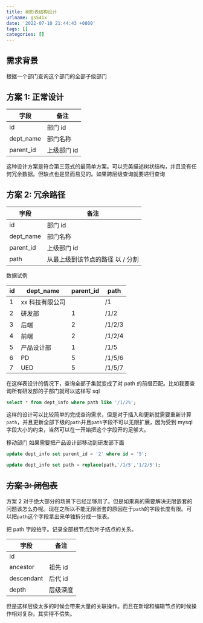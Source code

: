 ```yaml
---
title: 树形表结构设计
urlname: gs541x
date: '2022-07-10 21:44:43 +0800'
tags: []
categories: []
---
```


## 需求背景

根据一个部门查询这个部门的全部子级部门

## 方案 1: 正常设计

| 字段      | 备注        |
| --------- | ----------- |
| id        | 部门 id     |
| dept_name | 部门名称    |
| parent_id | 上级部门 id |

这种设计方案是符合第三范式的最简单方案。可以完美描述树状结构，并且没有任何冗余数据。但缺点也是显而易见的。如果跨层级查询就要递归查询

## 方案 2: 冗余路径

| 字段      | 备注                             |
| --------- | -------------------------------- |
| id        | 部门 id                          |
| dept_name | 部门名称                         |
| parent_id | 上级部门 id                      |
| path      | 从最上级到该节点的路径 以 / 分割 |

数据试例

| id  | dept_name       | parent_id | path   |
| --- | --------------- | --------- | ------ |
| 1   | xx 科技有限公司 |           | /1     |
| 2   | 研发部          | 1         | /1/2   |
| 3   | 后端            | 2         | /1/2/3 |
| 4   | 前端            | 2         | /1/2/4 |
| 5   | 产品设计部      | 1         | /1/5   |
| 6   | PD              | 5         | /1/5/6 |
| 7   | UED             | 5         | /1/5/7 |

在这样表设计的情况下，查询全部子集就变成了对 path 的前缀匹配。比如我要查询所有研发部的子部门就可以这样写 sql

```sql
select * from dept_info where path like '/1/2%';
```

这样的设计可以比较简单的完成查询需求，但是对于插入和更新就需要重新计算`path`，并且更新全部下级的`path`并且`path`字段不可以无限扩展，因为受到 mysql 字段大小的约束，当然可以在一开始把这个字段开的足够大。

移动部门
如果需要把产品设计部移动到研发部下面

```sql
update dept_info set parent_id = '2' where id = '5';

update dept_info set path = replace(path,'/1/5','1/2/5');
```

## ~~方案 3: 闭包表~~

方案 2 对于绝大部分的场景下已经足够用了。但是如果真的需要解决无限嵌套的问题该怎么办呢。现在之所以不能无限嵌套的原因在于`path`的字段长度有限。可以把`path`这个字段拿出来单独拆分成一张表。

把 path 字段拍平。记录全部根节点到叶子结点的关系。

| 字段       | 备注     |
| ---------- | -------- |
| id         |          |
| ancestor   | 祖先 id  |
| descendant | 后代 id  |
| depth      | 层级深度 |

但是这样层级太多的时候会带来大量的关联操作。而且在新增和编辑节点的时候操作相对复杂。其实得不偿失。

